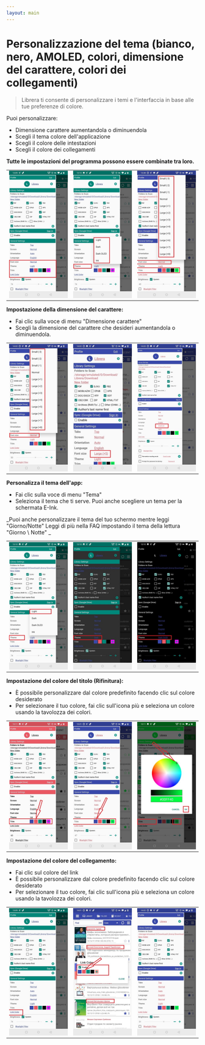 ```yaml
---
layout: main
---
```


# Personalizzazione del tema (bianco, nero, AMOLED, colori, dimensione del carattere, colori dei collegamenti)

> Librera ti consente di personalizzare i temi e l'interfaccia in base alle tue preferenze di colore.

Puoi personalizzare:

* Dimensione carattere aumentandola o diminuendola
* Scegli il tema colore dell'applicazione
* Scegli il colore delle intestazioni
* Scegli il colore dei collegamenti

**Tutte le impostazioni del programma possono essere combinate tra loro.**

||||
|-|-|-|
|![](1.jpg)|![](2.jpg)|![](3.jpg)|

**Impostazione della dimensione del carattere:**

* Fai clic sulla voce di menu &quot;Dimensione carattere&quot;
* Scegli la dimensione del carattere che desideri aumentandola o diminuendola.

||||
|-|-|-|
|![](34.jpg)|![](32.jpg)|![](33.jpg)|

**Personalizza il tema dell'app:**

* Fai clic sulla voce di menu &quot;Tema&quot;
* Seleziona il tema che ti serve. Puoi anche scegliere un tema per la schermata E-Ink.

_Puoi anche personalizzare il tema del tuo schermo mentre leggi &quot;Giorno/Notte&quot; Leggi di più nella FAQ impostando il tema della lettura &quot;Giorno \ Notte&quot; _

||||
|-|-|-|
|![](21.jpg)|![](22.jpg)|![](23.jpg)|

**Impostazione del colore del titolo (Rifinitura):**

* È possibile personalizzare dal colore predefinito facendo clic sul colore desiderato
* Per selezionare il tuo colore, fai clic sull'icona più e seleziona un colore usando la tavolozza dei colori.

||||
|-|-|-|
|![](11.jpg)|![](12.jpg)|![](13.jpg)|

**Impostazione del colore del collegamento:**

* Fai clic sul colore del link
* È possibile personalizzare dal colore predefinito facendo clic sul colore desiderato
* Per selezionare il tuo colore, fai clic sull'icona più e seleziona un colore usando la tavolozza dei colori.

||||
|-|-|-|
|![](41.jpg)|![](42.jpg)|![](43.jpg)|




